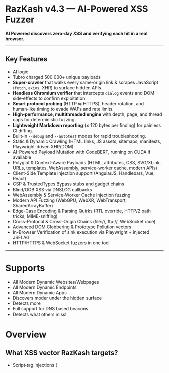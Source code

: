 # RazKash v4.3 — AI‑Powered XSS Fuzzer

 **AI Powered discovers zero‑day XSS and verifying each hit in a real browser.**

---

## Key Features
- AI logic
- Tubro charged 500 000+ unique payloads
- **Super‑crawler** that walks every same‑origin link & scrapes JavaScript (`fetch`, `axios`, XHR) to surface hidden APIs. 
- **Headless Chromium verifier** that intercepts `dialog` events and DOM side‑effects to confirm exploitation.  
- **Smart protocol probing** (HTTP ⇆ HTTPS), header rotation, and human‑like timing to evade WAFs and rate limits.  
- **High‑performance, multithreaded engine** with depth, page, and thread caps for deterministic fuzzing.  
- **Lightweight Markdown reporting** (≤ 120 bytes per finding) for painless CI diffing.  
- Built‑in `--debug` and `--autotest` modes for rapid troubleshooting.
- Static & Dynamic Crawling (HTML links, JS assets, sitemaps, manifests, Playwright-driven XHR/DOM)  
- AI-Powered Payload Mutation with CodeBERT, running on CUDA if available  
- Polyglot & Context-Aware Payloads (HTML, attributes, CSS, SVG/XLink, URLs, templates, WebAssembly, service-worker cache, modern APIs)  
- Client-Side Template Injection support (AngularJS, Handlebars, Vue, React)  
- CSP & TrustedTypes Bypass stubs and gadget chains  
- Blind/OOB XSS via DNSLOG callbacks  
- WebAssembly & Service-Worker Cache Injection fuzzing  
- Modern API Fuzzing (WebGPU, WebXR, WebTransport, SharedArrayBuffer)  
- Edge-Case Encoding & Parsing Quirks (RTL override, HTTP/2 path tricks, MIME-sniffing)  
- Cross-Protocol & Cross-Origin Chains (file://, ftp://, WebSocket race)  
- Advanced DOM Clobbering & Prototype Pollution vectors  
- In-Browser Verification of sink execution via Playwright + injected JSFLAG  
- HTTP/HTTPS & WebSocket fuzzers in one tool
  
---


# Supports
- All Modern Dynamic Websites/Webpages
- All Modern Dynamic Endpoints
- All Modern Dynamic Apps
- Discovers moder under the hidden surface
- Detects more
- Full support for DNS based beacons
- Detects what others miss!


# Overview
## What XSS vector RazKash targets?
- Script‑tag injections (<script>, <mg src=x onerror=…>)
- Attribute/event‑handler injections (onload=, onclick=, etc.)
- Inline‑JS URI handlers (javascript:alert(1))
- SVG namespace vectors
- Iframe / frame src manipulations
- Media elements (video, audio, source)
- Object/Embed/Flash fallbacks
- MathML payloads
- HTML5 interactive tags (details, marquee, dialog)
- CSS/Style payloads (expression, url() data‑URIs)
- JSONP/JS callback reflections
- DOM‑only sinks (innerHTML, location.hash, setTimeout)
- Shadow‑DOM context breaks
- WebAssembly & dynamic import() primitives
- MutationObserver & DOM‑diff race vectors
- CRLF → header injection chains
- Stored, Reflected with auto Get/Post
- RLO/Unicode disguise payloads
- SMIL & SVG animation triggers
- Blind‑XSS (DNS/WebSocket beacons)
- Polyglot & multi‑context payloads (HTML+JS+CSS)


## Installation
```bash
git clone https://github.com/your‑org/razkash.git
cd razkash

python3 -m venv venv && source venv/bin/activate
pip install -r requirements.txt      # Playwright installs Chromium automatically

# If Playwright skipped browser download, run:
# playwright install chromium

python razkash.py --url http://testphp.vulnweb.com

Common CLI Flags

Flag	Purpose
--depth N	Maximum crawl depth (default 3)
--threads N	Worker threads (default 20)
--pages N	Max pages to crawl (no limit if omitted)
--debug	Verbose logging + request/response dump
--autotest	Run built‑in self‑test suite and exit
Report Format
Findings are appended to reports/YYYY‑MM‑DD‑HHMM.md:

[+] http://example.com/product?id=1337
    parameter : id
    payload   : "><svg/onload=alert(1)>
```
